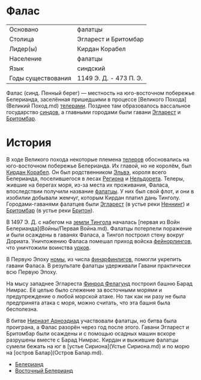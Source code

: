 # Фалас

|                   |                       |
|-------------------|-----------------------|
|Основано           |фалатцы                |
|Столица            |Эгларест и Бритомбар   |
|Лидер(ы)           |Кирдан Корабел         |
|Население          |фалатцы                |
|Язык	            |синдский               |
|Годы существования |1149 Э. Д. - 473 П. Э. |

Фалас (синд. Пенный берег) — местность на юго-восточном побережье Белерианда,
заселённая пришедшими в процессе [Великого Похода](Великий Поход.md)
[телерами](Народы/телеры.md). Позднее там образовалось вассальное государство
[синдов](Народы/синды.md), а главными городами были гавани
[Эгларест](Эгларест.md) и [Бритомбар](Бритомбар.md).

# История

В ходе Великого похода некоторые племена [телеров](Народы/телеры.md)
обосновались на юго-восточном побережье Белерианда. Их главой, но не королём,
был [Кирдан Корабел](Личности/Кирдан.md). Он был родственником
[Эльвэ](Личности/Тингол.md), короля всего Белерианда, поселившегося в лесах
[Региона](Регион.md) и [Нельдорета](Нельдорет.md). Телеры, жившие на берегах
моря, из-за места их проживания, Фаласа, впоследствии получили название
[фалатцы](Народы/фалатцы.md). У них был свой флот, и они в изобилии добывали
жемчуг, которым Кирдан платил дань Тинголу. Городами-гаванями фалатцев были
[Эгларест](Эгларест.md) (в устье реки [Неннинг](Неннинг.md)) и
[Бритомбар](Бритомбар.md) (в устье реки [Бритон](Бритон.md)).

В 1497 Э. Д. с набегом на [земли Тингола](Дориат.md) началась
[первая из Войн Белерианда](Войны/Первая Война.md). Фалатцы потерпели поражение и
были осаждены в гаванях Фаласа, а Тингол построил стену вокруг Дориата.
Уничтожению Фаласа помешал приход войска [фейнорлингов](Народы/фейнорлинги.md),
что уничтожили воинства [урков](Народы/урки.md).

В Первую Эпоху [номы](Народы/номы.md), из числа
[финарфинлигов](Народы/финарфинлинги.md), помогли укрепить гавани Фаласа. В
результате фалатцы удерживали Гавани практически всю Первую Эпоху.

На мысу западнее Эглареста [Финрод Фелагунд](Личности/Финрод.md) построил башню
Барад Нимрас. Её целью было слежение за восточными морями и предупреждение о
любой морской атаке. Но так как ни разу не была предпринята атака с моря, можно
считать, что эта башня была бесполезна. 

В битве [Нирнаэт Арноэдиад](Пятая%20Война.md) участвовали фалатцы, но битва
была проиграна, а Фалас разорён через год после этого. Гавани Эгларест и
Бритомбар были осаждены и с помощью осадных машин вскоре разрушены вместе с
Барад Нимрас. Кирдан и выжившие фалатцы сумели бежать на юг в
[устье Сириона](Устье Сириона.md) и по морю на
[остров Балар](Остров Балар.md).


*   [Белерианд](index.md)
*   [Восточный Белерианд](Восточный%20Белерианд.md)
